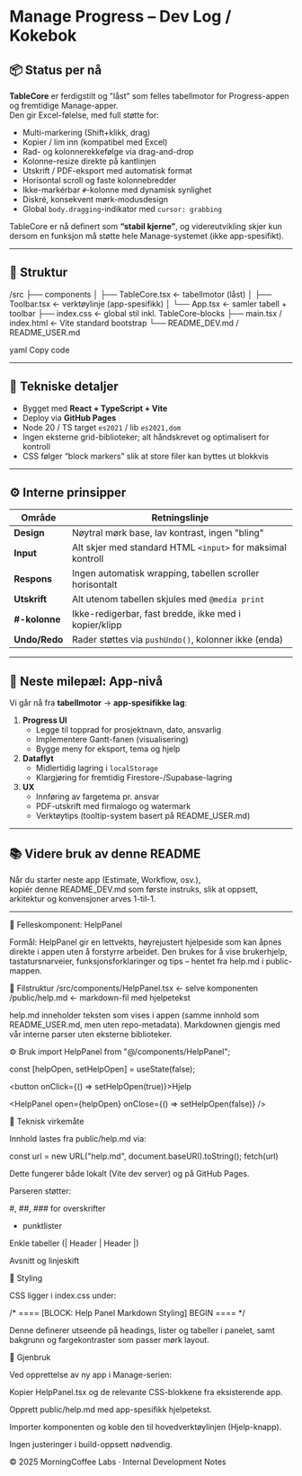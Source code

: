 # Manage Progress – Dev Log / Kokebok

## 📦 Status per nå
**TableCore** er ferdigstilt og "låst" som felles tabellmotor for Progress-appen og fremtidige Manage-apper.  
Den gir Excel-følelse, med full støtte for:

- Multi-markering (Shift+klikk, drag)
- Kopier / lim inn (kompatibel med Excel)
- Rad- og kolonnerekkefølge via drag-and-drop
- Kolonne-resize direkte på kantlinjen
- Utskrift / PDF-eksport med automatisk format
- Horisontal scroll og faste kolonnebredder
- Ikke-markérbar `#`-kolonne med dynamisk synlighet
- Diskré, konsekvent mørk-modusdesign
- Global `body.dragging`-indikator med `cursor: grabbing`

TableCore er nå definert som **“stabil kjerne”**, og videreutvikling skjer kun dersom en funksjon må støtte hele Manage-systemet (ikke app-spesifikt).

---

## 🧱 Struktur

/src
├── components
│ ├── TableCore.tsx ← tabellmotor (låst)
│ ├── Toolbar.tsx ← verktøylinje (app-spesifikk)
│ └── App.tsx ← samler tabell + toolbar
├── index.css ← global stil inkl. TableCore-blocks
├── main.tsx / index.html ← Vite standard bootstrap
└── README_DEV.md / README_USER.md

yaml
Copy code

---

## 🧰 Tekniske detaljer

- Bygget med **React + TypeScript + Vite**
- Deploy via **GitHub Pages**
- Node 20 / TS target `es2021` / lib `es2021,dom`
- Ingen eksterne grid-biblioteker; alt håndskrevet og optimalisert for kontroll
- CSS følger “block markers” slik at store filer kan byttes ut blokkvis

---

## ⚙️ Interne prinsipper

| Område | Retningslinje |
|---------|----------------|
| **Design** | Nøytral mørk base, lav kontrast, ingen "bling" |
| **Input** | Alt skjer med standard HTML `<input>` for maksimal kontroll |
| **Respons** | Ingen automatisk wrapping, tabellen scroller horisontalt |
| **Utskrift** | Alt utenom tabellen skjules med `@media print` |
| **#-kolonne** | Ikke-redigerbar, fast bredde, ikke med i kopier/klipp |
| **Undo/Redo** | Rader støttes via `pushUndo()`, kolonner ikke (enda) |

---

## 🚀 Neste milepæl: App-nivå

Vi går nå fra **tabellmotor** → **app-spesifikke lag**:

1. **Progress UI**
   - Legge til topprad for prosjektnavn, dato, ansvarlig
   - Implementere Gantt-fanen (visualisering)
   - Bygge meny for eksport, tema og hjelp
2. **Dataflyt**
   - Midlertidig lagring i `localStorage`
   - Klargjøring for fremtidig Firestore-/Supabase-lagring
3. **UX**
   - Innføring av fargetema pr. ansvar
   - PDF-utskrift med firmalogo og watermark
   - Verktøytips (tooltip-system basert på README_USER.md)

---

## 📚 Videre bruk av denne README

Når du starter neste app (Estimate, Workflow, osv.),  
kopiér denne README_DEV.md som første instruks, slik at oppsett, arkitektur og konvensjoner arves 1-til-1.

---

🧩 Felleskomponent: HelpPanel

Formål:
HelpPanel gir en lettvekts, høyrejustert hjelpeside som kan åpnes direkte i appen uten å forstyrre arbeidet. Den brukes for å vise brukerhjelp, tastatursnarveier, funksjonsforklaringer og tips – hentet fra help.md i public-mappen.

📁 Filstruktur
/src/components/HelpPanel.tsx   ← selve komponenten
/public/help.md                 ← markdown-fil med hjelpetekst


help.md inneholder teksten som vises i appen (samme innhold som README_USER.md, men uten repo-metadata).
Markdownen gjengis med vår interne parser uten eksterne biblioteker.

⚙️ Bruk
import HelpPanel from "@/components/HelpPanel";

const [helpOpen, setHelpOpen] = useState(false);

<button onClick={() => setHelpOpen(true)}>Hjelp</button>

<HelpPanel open={helpOpen} onClose={() => setHelpOpen(false)} />

🧠 Teknisk virkemåte

Innhold lastes fra public/help.md via:

const url = new URL("help.md", document.baseURI).toString();
fetch(url)


Dette fungerer både lokalt (Vite dev server) og på GitHub Pages.

Parseren støtter:

#, ##, ### for overskrifter

- punktlister

Enkle tabeller (| Header | Header |)

Avsnitt og linjeskift

🎨 Styling

CSS ligger i index.css under:

/* ==== [BLOCK: Help Panel Markdown Styling] BEGIN ==== */


Denne definerer utseende på headings, lister og tabeller i panelet, samt bakgrunn og fargekontraster som passer mørk layout.

🔁 Gjenbruk

Ved opprettelse av ny app i Manage-serien:

Kopier HelpPanel.tsx og de relevante CSS-blokkene fra eksisterende app.

Opprett public/help.md med app-spesifikk hjelpetekst.

Importer komponenten og koble den til hovedverktøylinjen (Hjelp-knapp).

Ingen justeringer i build-oppsett nødvendig.

© 2025 MorningCoffee Labs · Internal Development Notes
